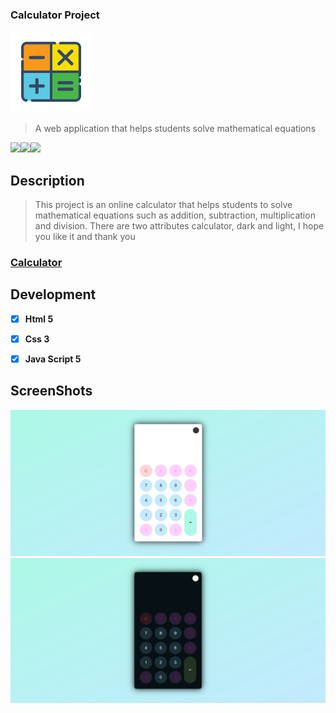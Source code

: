 ### Calculator Project

<img src="logo_calculator.png" height="130">

> A web application that helps students solve mathematical equations


<img src="https://upload.wikimedia.org/wikipedia/commons/thumb/6/61/HTML5_logo_and_wordmark.svg/1200px-HTML5_logo_and_wordmark.svg.png" height="100"><img src="https://upload.wikimedia.org/wikipedia/commons/thumb/d/d5/CSS3_logo_and_wordmark.svg/800px-CSS3_logo_and_wordmark.svg.png" height="100"><img src="https://pngset.com/images/logo-javascript-pattern-copyright-framework-free-javascript-logo-label-text-symbol-trademark-transparent-png-1498648.png" height="101">

## Description

> This project is an online calculator that helps students to solve mathematical equations such as addition, subtraction, multiplication and division. There are two attributes calculator, dark and light, I hope you like it and thank you

### [Calculator](https://n8wnmgbe5iotkih17tptdw.on.drv.tw/Calcoulator/)


## Development

* [x] **Html 5** 
* [x] **Css 3**
* [x] **Java Script 5**


## ScreenShots

<img src="./images/light.jpg">
<img src="./images/dark.jpg">
